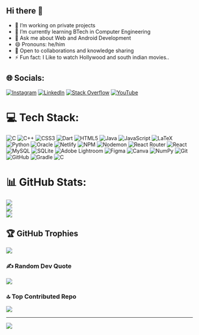## Hi there 👋
- 🔭 I’m working on private projects
- 🌱 I’m currently learning BTech in Computer Engineering
- 💬 Ask me about Web and Android Development
- 😄 Pronouns: he/him
- 🤝 Open to collaborations and knowledge sharing
- ⚡ Fun fact: I Like to watch Hollywood and south indian movies..
  
## 🌐 Socials:
[![Instagram](https://img.shields.io/badge/Instagram-%23E4405F.svg?logo=Instagram&logoColor=white)](https://instagram.com/mahi_shinde01) [![LinkedIn](https://img.shields.io/badge/LinkedIn-%230077B5.svg?logo=linkedin&logoColor=white)](https://linkedin.com/in/mahesh-shinde-0a666b23b) [![Stack Overflow](https://img.shields.io/badge/-Stackoverflow-FE7A16?logo=stack-overflow&logoColor=white)](https://stackoverflow.com/users/22119667) [![YouTube](https://img.shields.io/badge/YouTube-%23FF0000.svg?logo=YouTube&logoColor=white)](https://youtube.com/@maheshshindegraphics) 

# 💻 Tech Stack:
![C](https://img.shields.io/badge/c-%2300599C.svg?style=for-the-badge&logo=c&logoColor=white) ![C++](https://img.shields.io/badge/c++-%2300599C.svg?style=for-the-badge&logo=c%2B%2B&logoColor=white) ![CSS3](https://img.shields.io/badge/css3-%231572B6.svg?style=for-the-badge&logo=css3&logoColor=white) ![Dart](https://img.shields.io/badge/dart-%230175C2.svg?style=for-the-badge&logo=dart&logoColor=white) ![HTML5](https://img.shields.io/badge/html5-%23E34F26.svg?style=for-the-badge&logo=html5&logoColor=white) ![Java](https://img.shields.io/badge/java-%23ED8B00.svg?style=for-the-badge&logo=openjdk&logoColor=white) ![JavaScript](https://img.shields.io/badge/javascript-%23323330.svg?style=for-the-badge&logo=javascript&logoColor=%23F7DF1E) ![LaTeX](https://img.shields.io/badge/latex-%23008080.svg?style=for-the-badge&logo=latex&logoColor=white) ![Python](https://img.shields.io/badge/python-3670A0?style=for-the-badge&logo=python&logoColor=ffdd54) ![Oracle](https://img.shields.io/badge/Oracle-F80000?style=for-the-badge&logo=oracle&logoColor=white) ![Netlify](https://img.shields.io/badge/netlify-%23000000.svg?style=for-the-badge&logo=netlify&logoColor=#00C7B7) ![NPM](https://img.shields.io/badge/NPM-%23CB3837.svg?style=for-the-badge&logo=npm&logoColor=white) ![Nodemon](https://img.shields.io/badge/NODEMON-%23323330.svg?style=for-the-badge&logo=nodemon&logoColor=%BBDEAD) ![React Router](https://img.shields.io/badge/React_Router-CA4245?style=for-the-badge&logo=react-router&logoColor=white) ![React](https://img.shields.io/badge/react-%2320232a.svg?style=for-the-badge&logo=react&logoColor=%2361DAFB) ![MySQL](https://img.shields.io/badge/mysql-4479A1.svg?style=for-the-badge&logo=mysql&logoColor=white) ![SQLite](https://img.shields.io/badge/sqlite-%2307405e.svg?style=for-the-badge&logo=sqlite&logoColor=white) ![Adobe Lightroom](https://img.shields.io/badge/Adobe%20Lightroom-31A8FF.svg?style=for-the-badge&logo=Adobe%20Lightroom&logoColor=white) ![Figma](https://img.shields.io/badge/figma-%23F24E1E.svg?style=for-the-badge&logo=figma&logoColor=white) ![Canva](https://img.shields.io/badge/Canva-%2300C4CC.svg?style=for-the-badge&logo=Canva&logoColor=white) ![NumPy](https://img.shields.io/badge/numpy-%23013243.svg?style=for-the-badge&logo=numpy&logoColor=white) ![Git](https://img.shields.io/badge/git-%23F05033.svg?style=for-the-badge&logo=git&logoColor=white) ![GitHub](https://img.shields.io/badge/github-%23121011.svg?style=for-the-badge&logo=github&logoColor=white) ![Gradle](https://img.shields.io/badge/Gradle-02303A.svg?style=for-the-badge&logo=Gradle&logoColor=white) ![C](https://img.shields.io/badge/c-%2300599C.svg?style=for-the-badge&logo=c&logoColor=white)
# 📊 GitHub Stats:
![](https://github-readme-stats.vercel.app/api?username=coder-mahi&theme=dark&hide_border=false&include_all_commits=true&count_private=false)<br/>
![](https://github-readme-streak-stats.herokuapp.com/?user=coder-mahi&theme=dark&hide_border=false)<br/>
![](https://github-readme-stats.vercel.app/api/top-langs/?username=coder-mahi&theme=dark&hide_border=false&include_all_commits=true&count_private=false&layout=compact)

## 🏆 GitHub Trophies
![](https://github-profile-trophy.vercel.app/?username=coder-mahi&theme=radical&no-frame=false&no-bg=true&margin-w=4)

### ✍️ Random Dev Quote
![](https://quotes-github-readme.vercel.app/api?type=horizontal&theme=merko)

### 🔝 Top Contributed Repo
![](https://github-contributor-stats.vercel.app/api?username=coder-mahi&limit=5&theme=dark&combine_all_yearly_contributions=true)

---
[![](https://visitcount.itsvg.in/api?id=coder-mahi&icon=5&color=0)](https://visitcount.itsvg.in)

<!-- Proudly created with GPRM ( https://gprm.itsvg.in ) -->
